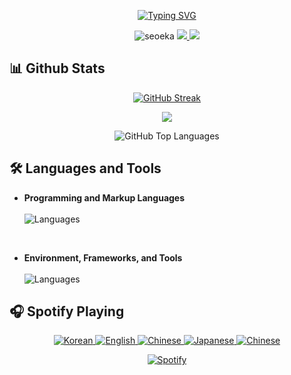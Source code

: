 <p align="center">
   <a href="https://git.io/typing-svg"><img src="https://readme-typing-svg.herokuapp.com?font=Fira+Code&pause=1000&center=true&random=false&width=435&lines=Hello%2C+everyone~;YOLO!" alt="Typing SVG" /></a>
</p>
<p align="center">
    <img src="https://komarev.com/ghpvc/?username=seoeka&label=Profile%20views&color=508D69&style=flat" alt="seoeka" />
    <a href="https://twitter.com/seoeka" target="_blank"> 
        <img src="https://img.shields.io/badge/Twitter-%23353a3b.svg?logo=Twitter&logoColor=blue" />
    </a>
    <a href="https://linkedin.com/in/ekasari-amalia-97801929a" target="_blank"> 
        <img src="https://img.shields.io/badge/LinkedIn-%23353a3b.svg?logo=LinkedIn&logoColor=white" />
    </a>
</p>


<!--
**seoeka/seoeka** is a ✨ _special_ ✨ repository because its `README.md` (this file) appears on your GitHub profile.

Here are some ideas to get you started:

- 🔭 I’m currently working on ...
- 🌱 I’m currently learning ...
- 👯 I’m looking to collaborate on ...
- 🤔 I’m looking for help with ...
- 💬 Ask me about ...
- 📫 How to reach me: ...
- 😄 Pronouns: ...
- ⚡ Fun fact: ...
-->
## 📊 Github Stats

<p align="center">
    <a href="https://git.io/streak-stats"><img src="https://github-readme-streak-stats.herokuapp.com?user=seoeka&theme=whatsapp-dark" alt="GitHub Streak" /></a>
</p>
<p align="center">
    <img src="https://github-readme-stats.vercel.app/api?username=seoeka&show_icons=true&theme=gotham"/>
<p>
<p align="center">
    <img src="https://github-readme-stats.vercel.app/api/top-langs/?username=seoeka&langs_count=8&layout=compact&theme=gotham" alt="GitHub Top Languages" />
</p>

## 🛠️ Languages and Tools
<ul>
  <li><strong>Programming and Markup Languages</strong></li><br>
  <img src="https://skillicons.dev/icons?i=html,css,js,php,cs,cpp,python" alt="Languages">
</ul>
<br>
<ul>
  <li><strong>Environment, Frameworks, and Tools</strong></li><br>
  <img src="https://skillicons.dev/icons?i=vscode,visualstudio,dotnet,mysql,eclipse,bootstrap,postman,codepen,figma,github,git" alt="Languages">
</ul>

## 🎧 Spotify Playing
<p align="center">
    <a href="https://open.spotify.com/playlist/3G4v6phWiotDAtpZN51FDh?si=96467593c9194b5c">
        <img src="https://img.shields.io/badge/korean.-%231DB954.svg?&style=flat-square&logo=spotify&logoColor=white" alt="Korean" />
    </a>
    <a href="https://open.spotify.com/playlist/72dZAVpMlAF224ripMT75D?si=df21510bd1a743e1">
        <img src="https://img.shields.io/badge/english.-%231DB954.svg?&style=flat-square&logo=spotify&logoColor=white" alt="English" />
    </a>
    <a href="https://open.spotify.com/playlist/6cDJYppbnpNeC0JhjLadQV?si=f20ba203b1ec40e9">
        <img src="https://img.shields.io/badge/chinese.-%231DB954.svg?&style=flat-square&logo=spotify&logoColor=white" alt="Chinese" />
    </a>
    <a href="https://open.spotify.com/playlist/4RSUVMIOmRxmF4Oj99WswA?si=390c51fad178446a">
        <img src="https://img.shields.io/badge/indonesia.-%231DB954.svg?&style=flat-square&logo=spotify&logoColor=white" alt="Japanese" />
    </a>
    <a href="https://open.spotify.com/playlist/7mCW3QNMFp45ZJy8uW1x1F?si=6757a635a33b47ec">
        <img src="https://img.shields.io/badge/kyungsoo.-%231DB954.svg?&style=flat-square&logo=spotify&logoColor=white" alt="Chinese" />
    </a>
</p>
<p align="center">
    <a href="https://open.spotify.com/user/seoeka">
        <img src="https://seoeka-spotify.vercel.app/api/spotify?background_color=0d1117&border_color=ffffff" alt="Spotify" />
    </a>
</p>

